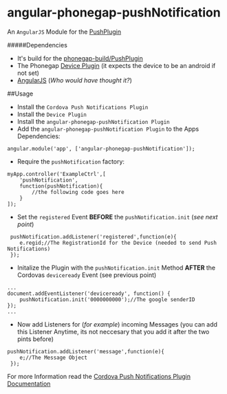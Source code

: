 # angular-phonegap-pushNotification

An `AngularJS` Module for the [PushPlugin](https://github.com/phonegap-build/PushPlugin/blob/1979d972b6ab37e28cf2077bc7ebfe706cc4dacd/README.md)

#####Dependencies
- It's build for the [phonegap-build/PushPlugin](https://github.com/phonegap-build/PushPlugin/blob/1979d972b6ab37e28cf2077bc7ebfe706cc4dacd/README.md)
- The Phonegap [Device Plugin](https://github.com/apache/cordova-plugin-device/blob/c6e23d8a61793c263443794d66d40723b4d04377/doc/index.md) (it expects the device to be an android if not set)
- [AngularJS](https://angularjs.org/) (*Who would have thought it?*)

##Usage

- Install the `Cordova Push Notifications Plugin`
- Install the `Device Plugin`
- Install the `angular-phonegap-pushNotification Plugin`
- Add the `angular-phonegap-pushNotification Plugin` to the Apps Dependencies:
```
angular.module('app', ['angular-phonegap-pushNotification']);
```
- Require the `pushNotification` factory:
```
myApp.controller('ExampleCtrl',[
    'pushNotification',
    function(pushNotification){
        //the following code goes here
    }
]);
```
- Set the `registered` Event **BEFORE** the `pushNotification.init` (*see next point*)
```
 pushNotification.addListener('registered',function(e){
    e.regid;//The RegistrationId for the Device (needed to send Push Notifications)
 });
```
- Initalize the Plugin with the `pushNotification.init` Method **AFTER** the Cordovas `deviceready` Event (see previous point)
```
...
document.addEventListener('deviceready', function() {
    pushNotification.init('0000000000');//The google senderID
});
...
```
- Now add Listeners for (*for example*) incoming Messages (you can add this Listener Anytime, its not neccesary that you add it after the two pints before)
```
pushNotification.addListener('message',function(e){
    e;//The Message Object
 });
```

For more Information read the [Cordova Push Notifications Plugin Documentation](https://github.com/phonegap-build/PushPlugin/blob/1979d972b6ab37e28cf2077bc7ebfe706cc4dacd/README.md)